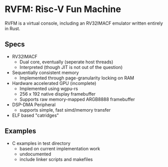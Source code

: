 # RVFM: Risc-V Fun Machine

RVFM is a virtual console, including an RV32IMACF emulator written entirely in Rust.

## Specs
- RV32IMACF
  - Dual core, eventually (seperate host threads)
  - Interpreted (though JIT is not out of the question)
- Sequentially consistent memory
  - Implemented through page-granularity locking on RAM
- Hardware accelerated GPU (incomplete)
  - Implemented using wgpu-rs
  - 256 x 192 native display framebuffer
  - Supports raw memory-mapped ARGB8888 framebuffer
- DSP-DMA Peripheral
  - supports simple, fast simd/memory transfer
- ELF based "catridges"
  
## Examples
- C examples in test directory
  - based on current implementation work
  - undocumented
  - include linker scripts and makefiles
